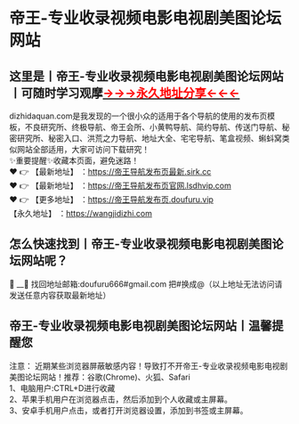 #  帝王-专业收录视频电影电视剧美图论坛网站
## 这里是丨**帝王-专业收录视频电影电视剧美图论坛网站**丨可随时学习观摩<a href="https://dizhidaquan.com" target="_blank" class="modalbtn text-blue nmB4hteGKB 3Xyk5Zcf_s" id="loginbox"><font size="" color="#ff0000"><strong>→→→永久地址分享←←←</strong></font></a>
dizhidaquan.com是我发现的一个很小众的适用于各个导航的使用的发布页模板，不良研究所、终极导航、帝王会所、小黄鸭导航、简约导航、传送门导航、秘密研究所、秘密入口、洪荒之力导航、地址大全、宅宅导航、笔盒视频、蝌蚪窝类似网站全部适用，大家可访问下载研究！
<br>✨重要提醒✨收藏本页面，避免迷路！<br>
❤️ 👉 【最新地址】 ：https://帝王导航发布页最新.sirk.cc<br>
❤️ 👉 【最新地址】 ：https://帝王导航发布页官网.lsdhvip.com<br>
❤️ 👉 【更多地址】 ：https://帝王导航发布页.doufuru.vip<br>
【永久地址】 ：https://wangjidizhi.com<br>
## 怎么快速找到丨**帝王-专业收录视频电影电视剧美图论坛网站**呢？
:e-mail: __📧 找回地址邮箱:doufuru666#gmail.com 把#换成@（以上地址无法访问请发送任意内容获取最新地址）
## 帝王-专业收录视频电影电视剧美图论坛网站**丨温馨提醒您**
注意： 近期某些浏览器屏蔽敏感内容！导致打不开帝王-专业收录视频电影电视剧美图论坛网站！推荐：谷歌(Chrome)、火狐、Safari<br>
1、电脑用户:CTRL+D进行收藏<br>
2、苹果手机用户在浏览器点击，然后添加到个人收藏或主屏幕。<br>
3、安卓手机用户点击，或者打开浏览器设置，添加到书签或主屏幕。
